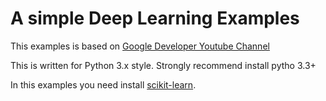A simple Deep Learning Examples
===

This examples is based on [Google Developer Youtube Channel](javascript:alert("OK")) 

This is written for Python 3.x style. Strongly recommend install pytho 3.3+

In this examples you need install [scikit-learn](http://scikit-learn.org).

